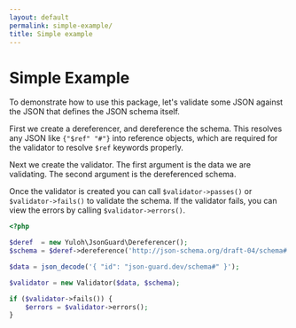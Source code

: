```yaml
---
layout: default
permalink: simple-example/
title: Simple example
---
```


# Simple Example

To demonstrate how to use this package, let's validate some JSON against the JSON that defines the JSON schema itself.

First we create a dereferencer, and dereference the schema.  This resolves any JSON like `{"$ref" "#"}` into reference objects, which are required for the validator to resolve `$ref` keywords properly.

Next we create the validator.  The first argument is the data we are validating.  The second argument is the dereferenced schema.

Once the validator is created you can call `$validator->passes()` or `$validator->fails()` to validate the schema.  If the validator fails, you can view the errors by calling `$validator->errors()`.

```php
<?php

$deref  = new Yuloh\JsonGuard\Dereferencer();
$schema = $deref->dereference('http://json-schema.org/draft-04/schema#');

$data = json_decode('{ "id": "json-guard.dev/schema#" }');

$validator = new Validator($data, $schema);

if ($validator->fails()) {
    $errors = $validator->errors();
}
```
